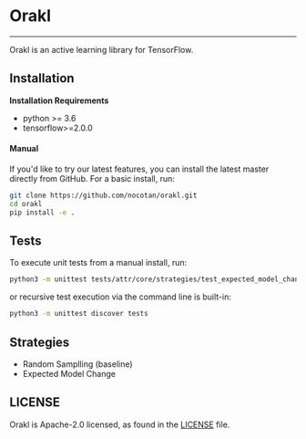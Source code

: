 # Orakl

---

Orakl is an active learning library for TensorFlow.

## Installation
**Installation Requirements**
* python >= 3.6
* tensorflow>=2.0.0

#### Manual

If you'd like to try our latest features, you can install the latest master directly from GitHub. For a basic install, run:

```bash
git clone https://github.com/nocotan/orakl.git
cd orakl
pip install -e .
```

## Tests

To execute unit tests from a manual install, run:

```bash
python3 -m unittest tests/attr/core/strategies/test_expected_model_change.py
```

or recursive test execution via the command line is built-in:

```bash
python3 -m unittest discover tests
```

## Strategies

* Random Samplling (baseline)
* Expected Model Change

## LICENSE
Orakl is Apache-2.0 licensed, as found in the [LICENSE](LICENSE) file.
